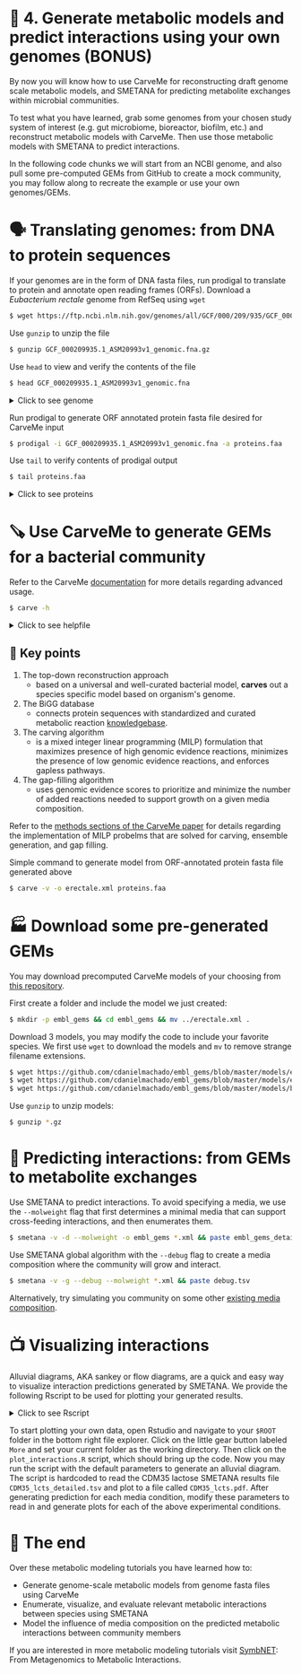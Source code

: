 # 🧪 4. Generate metabolic models and predict interactions using your own genomes (BONUS)

By now you will know how to use CarveMe for reconstructing draft genome scale metabolic models, and SMETANA for predicting metabolite exchanges within microbial communities. 

To test what you have learned, grab some genomes from your chosen study system of interest (e.g. gut microbiome, bioreactor, biofilm, etc.) and reconstruct metabolic models with CarveMe. Then use those metabolic models with SMETANA to predict interactions.

In the following code chunks we will start from an NCBI genome, and also pull some pre-computed GEMs from GitHub to create a mock community, you may follow along to recreate the example or use your own genomes/GEMs.

# 🗣️ Translating genomes: from DNA to protein sequences

If your genomes are in the form of DNA fasta files, run prodigal to translate to protein and annotate open reading frames (ORFs).
Download a *Eubacterium rectale* genome from RefSeq using `wget`

```bash
$ wget https://ftp.ncbi.nlm.nih.gov/genomes/all/GCF/000/209/935/GCF_000209935.1_ASM20993v1/GCF_000209935.1_ASM20993v1_genomic.fna.gz
```
Use `gunzip` to unzip the file
```bash
$ gunzip GCF_000209935.1_ASM20993v1_genomic.fna.gz
```
Use `head` to view and verify the contents of the file
```bash
$ head GCF_000209935.1_ASM20993v1_genomic.fna
```
<details>
    <summary>Click to see genome</summary>
  
```bash
>NC_021010.1 Eubacterium rectale DSM 17629 draft genome
TGAATGAACGAATTAGCCAAGTTTAACTTGACTGAGATCAACTTTTAACATGAGAGTTTGATCCTGGCTCAGGATGAACG
CTGGCGGCGTGCTTAACACATGCAAGTCGAACGAAGCACTTTATTTGATTTCCTTCGGGACTGATTATTTTGTGACTGAG
TGGCGGACGGGTGAGTAACGCGTGGGTAACCTGCCTTGTACAGGGGGATAACAGTTGGAAACGGCTGCTAATACCGCATA
AGCGCACAGCATCGCATGATGCAGTGTGAAAAACTCCGGTGGTATAAGATGGACCCGCGTTGGATTAGCTAGTTGGTGAG
GTAACGGCCCACCAAGGCGACGATCCATAGCCGACCTGAGAGGGTGACCGGCCACATTGGGACTGAGACACGGCCCAAAC
TCCTACGGGAGGCAGCAGTGGGGAATATTGCACAATGGGCGAAAGCCTGATGCAGCGACGCCGCGTGAGCGAAGAAGTAT
TTCGGTATGTAAAGCTCTATCAGCAGGGAAGATAATGACGGTACCTGACTAAGAAGCACCGGCTAAATACGTGCCAGCAG
CCGCGGTAATACGTATGGTGCAAGCGTTATCCGGATTTACTGGGTGTAAAGGGAGCGCAGGCGGTGCGGCAAGTCTGATG
TGAAAGCCCGGGGCTCAACCCCGGTACTGCATTGGAAACTGTCGTACTAGAGTGTCGGAGGGGTAAGCGGAATTCCTAGT
```
 
  </details>


Run prodigal to generate ORF annotated protein fasta file desired for CarveMe input
```bash
$ prodigal -i GCF_000209935.1_ASM20993v1_genomic.fna -a proteins.faa
```

Use `tail` to verify contents of prodigal output

```bash
$ tail proteins.faa
```
<details>
    <summary>Click to see proteins</summary>
    
```bash
>NC_021010.1_3164 # 3343617 # 3344390 # 1 # ID=1_3164;partial=00;start_type=ATG;rbs_motif=AGGAGG;rbs_spacer=5-10bp;gc_cont=0.386
MSNAINVNYMTRAYNQYQQKNAAKDQEKEDTRFADSVREKSEASGSIVGNSKIGSVSAKD
MTMVEYKQYIYNKISQIPMHPTRAGESISVTISEAGFEAMKNDPEYEAWVLNDLQVGWSQ
PDKWSGICGGAFSTIYYGASKEECHAEMWSAGYNNGNGGKIFNDKSKNSFWERRIENKKR
IENQVKKQQEKKRIQKKQAERTAYEEYAQNKRLSAQDARTRLVAESSSSVKTVTISQAVA
SYEANFTMAVSVSNKTQ*
>NC_021010.1_3165 # 3344436 # 3344951 # 1 # ID=1_3165;partial=01;start_type=ATG;rbs_motif=AGGAG;rbs_spacer=5-10bp;gc_cont=0.341
MGINGVSSYANTYTYGNVKNENVKPSKNSEKNYYAGYTMNSANKFKNVSDYSKYLTNKYK
CLTPCKNASVLIDGSVMRKACGDEKTAKWLEENLAIMPDVIRNAQKAAISHGSKLISVEF
KFTNNGTEMTTCGIFGETGTDSEIDKWLERMKEDKEKEDKKTENMIAIEATT
```
    
 </details>


# 🪚 Use CarveMe to generate GEMs for a bacterial community

Refer to the CarveMe [documentation](https://carveme.readthedocs.io/en/latest/advanced.html#) for more details regarding advanced usage.

```bash
$ carve -h
```
<details>
    <summary>Click to see helpfile</summary>
    
```bash
usage: carve [-h] [--dna | --egg | --refseq] [--diamond-args DIAMOND_ARGS]
             [-r] [-o OUTPUT] [-u UNIVERSE | --universe-file UNIVERSE_FILE]
             [--cobra | --fbc2] [-n ENSEMBLE] [-g GAPFILL] [-i INIT]
             [--mediadb MEDIADB] [-v] [-d] [--soft SOFT] [--hard HARD]
             [--reference REFERENCE]
             INPUT [INPUT ...]

Reconstruct a metabolic model using CarveMe

positional arguments:
  INPUT                 Input (protein fasta file by default, see other options for details).
                        When used with -r an input pattern with wildcards can also be used.
                        When used with --refseq an NCBI RefSeq assembly accession is expected.

optional arguments:
  -h, --help            show this help message and exit
  --dna                 Build from DNA fasta file
  --egg                 Build from eggNOG-mapper output file
  --refseq              Download genome from NCBI RefSeq and build
  --diamond-args DIAMOND_ARGS
                        Additional arguments for running diamond
  -r, --recursive       Bulk reconstruction from folder with genome files
  -o OUTPUT, --output OUTPUT
                        SBML output file (or output folder if -r is used)
  -u UNIVERSE, --universe UNIVERSE
                        Pre-built universe model (default: bacteria)
  --universe-file UNIVERSE_FILE
                        Reaction universe file (SBML format)
  --cobra               Output SBML in old cobra format
  --fbc2                Output SBML in sbml-fbc2 format
  -n ENSEMBLE, --ensemble ENSEMBLE
                        Build model ensemble with N models
  -g GAPFILL, --gapfill GAPFILL
                        Gap fill model for given media
  -i INIT, --init INIT  Initialize model with given medium
  --mediadb MEDIADB     Media database file
  -v, --verbose         Switch to verbose mode
  -d, --debug           Debug mode: writes intermediate results into output files
  --soft SOFT           Soft constraints file
  --hard HARD           Hard constraints file
  --reference REFERENCE
                        Manually curated model of a close reference species.
```
    
 </details>


## 🔐 Key points

1. The top-down reconstruction approach
   - based on a universal and well-curated bacterial model, **carves** out a species specific model based on organism's genome.
2. The BiGG database
   - connects protein sequences with standardized and curated metabolic reaction [knowledgebase](http://bigg.ucsd.edu/).
3. The carving algorithm
   - is a mixed integer linear programming (MILP) formulation that maximizes presence of high genomic evidence reactions, minimizes the presence of low genomic evidence reactions, and enforces gapless pathways.
4. The gap-filling algorithm
   - uses genomic evidence scores to prioritize and minimize the number of added reactions needed to support growth on a given media composition.

Refer to the [methods sections of the CarveMe paper](https://academic.oup.com/nar/article/46/15/7542/5042022#121026410) for details regarding the implementation of MILP probelms that are solved for carving, ensemble generation, and gap filling.

Simple command to generate model from ORF-annotated protein fasta file generated above

```bash
$ carve -v -o erectale.xml proteins.faa
```

# 🏭 Download some pre-generated GEMs

You may download precomputed CarveMe models of your choosing from [this repository](https://github.com/cdanielmachado/embl_gems).

First create a folder and include the model we just created:

```bash
$ mkdir -p embl_gems && cd embl_gems && mv ../erectale.xml .
```

Download 3 models, you may modify the code to include your favorite species. We first use `wget` to download the models and `mv` to remove strange filename extensions.

```bash
$ wget https://github.com/cdanielmachado/embl_gems/blob/master/models/e/escherichia/Escherichia_coli_str_K_12_substr_MG1655.xml.gz?raw=true && mv Escherichia_coli_str_K_12_substr_MG1655.xml.gz?raw=true Escherichia_coli_str_K_12_substr_MG1655.xml.gz
$ wget https://github.com/cdanielmachado/embl_gems/blob/master/models/e/eubacterium/Eubacterium_rectale_ATCC_33656.xml.gz?raw=true && mv Eubacterium_rectale_ATCC_33656.xml.gz?raw=true Eubacterium_rectale_ATCC_33656.xml.gz
$ wget https://github.com/cdanielmachado/embl_gems/blob/master/models/b/bacteroides/Bacteroides_caccae_ATCC_43185.xml.gz?raw=true && mv Bacteroides_caccae_ATCC_43185.xml.gz?raw=true Bacteroides_caccae_ATCC_43185.xml.gz
```

Use `gunzip` to unzip models:

```bash
$ gunzip *.gz
```

# 🌻 Predicting interactions: from GEMs to metabolite exchanges

Use SMETANA to predict interactions. To avoid specifying a media, we use the `--molweight` flag that first determines a minimal media that can support cross-feeding interactions, and then enumerates them.

```bash
$ smetana -v -d --molweight -o embl_gems *.xml && paste embl_gems_detailed.tsv
```

Use SMETANA global algorithm with the `--debug` flag to create a media composition where the community will grow and interact.

```bash
$ smetana -v -g --debug --molweight *.xml && paste debug.tsv
```

Alternatively, try simulating you community on some other [existing media composition](https://github.com/franciscozorrilla/metaGEM/blob/master/scripts/media_db.tsv).

# 📺 Visualizing interactions

Alluvial diagrams, AKA sankey or flow diagrams, are a quick and easy way to visualize interaction predictions generated by SMETANA. We provide the following Rscript to be used for plotting your generated results. 

<details>
    <summary>Click to see Rscript</summary>

https://github.com/franciscozorrilla/EMBOMicroCom/blob/905fb9fc674d2af731fc978079597f6027b15c1a/plot_interactions.R#L1-L23

  </details>

To start plotting your own data, open Rstudio and navigate to your `$ROOT` folder in the bottom right file explorer. Click on the little gear button labeled `More` and set your current folder as the working directory. Then click on the `plot_interactions.R` script, which should bring up the code. Now you may run the script with the default parameters to generate an alluvial diagram. The script is hardcoded to read the CDM35 lactose SMETANA results file `CDM35_lcts_detailed.tsv` and plot to a file called `CDM35_lcts.pdf`. After generating prediction for each media condition, modify these parameters to read in and generate plots for each of the above experimental conditions.

# 💎 The end

Over these metabolic modeling tutorials you have learned how to:
* Generate genome-scale metabolic models from genome fasta files using CarveMe
* Enumerate, visualize, and evaluate relevant metabolic interactions between species using SMETANA
* Model the influence of media composition on the predicted metabolic interactions between community members

If you are interested in more metabolic modeling tutorials visit [SymbNET](https://github.com/franciscozorrilla/SymbNET): From Metagenomics to Metabolic Interactions.
